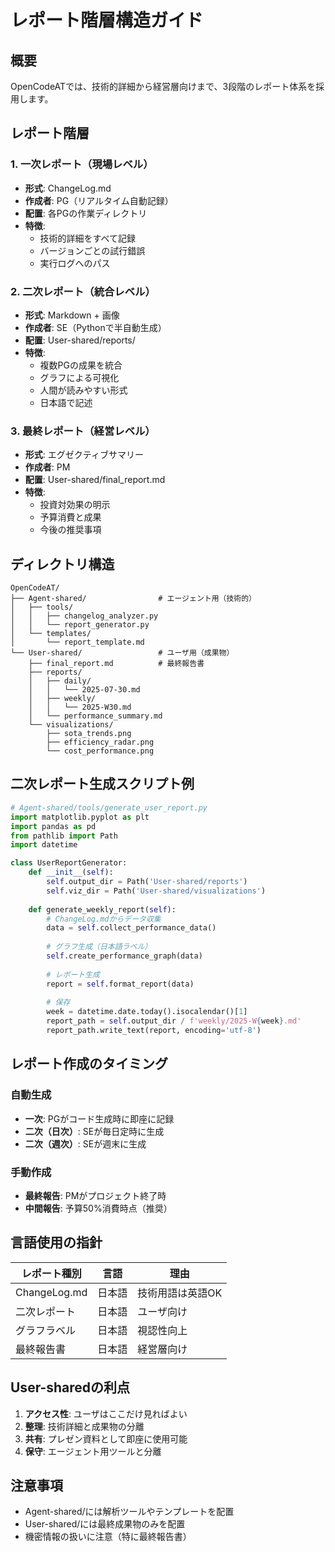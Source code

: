 # レポート階層構造ガイド

## 概要
OpenCodeATでは、技術的詳細から経営層向けまで、3段階のレポート体系を採用します。

## レポート階層

### 1. 一次レポート（現場レベル）
- **形式**: ChangeLog.md
- **作成者**: PG（リアルタイム自動記録）
- **配置**: 各PGの作業ディレクトリ
- **特徴**: 
  - 技術的詳細をすべて記録
  - バージョンごとの試行錯誤
  - 実行ログへのパス

### 2. 二次レポート（統合レベル）
- **形式**: Markdown + 画像
- **作成者**: SE（Pythonで半自動生成）
- **配置**: User-shared/reports/
- **特徴**:
  - 複数PGの成果を統合
  - グラフによる可視化
  - 人間が読みやすい形式
  - 日本語で記述

### 3. 最終レポート（経営レベル）
- **形式**: エグゼクティブサマリー
- **作成者**: PM
- **配置**: User-shared/final_report.md
- **特徴**:
  - 投資対効果の明示
  - 予算消費と成果
  - 今後の推奨事項

## ディレクトリ構造

```
OpenCodeAT/
├── Agent-shared/                # エージェント用（技術的）
│   ├── tools/
│   │   ├── changelog_analyzer.py
│   │   └── report_generator.py
│   └── templates/
│       └── report_template.md
└── User-shared/                 # ユーザ用（成果物）
    ├── final_report.md          # 最終報告書
    ├── reports/
    │   ├── daily/
    │   │   └── 2025-07-30.md
    │   ├── weekly/
    │   │   └── 2025-W30.md
    │   └── performance_summary.md
    └── visualizations/
        ├── sota_trends.png
        ├── efficiency_radar.png
        └── cost_performance.png
```

## 二次レポート生成スクリプト例

```python
# Agent-shared/tools/generate_user_report.py
import matplotlib.pyplot as plt
import pandas as pd
from pathlib import Path
import datetime

class UserReportGenerator:
    def __init__(self):
        self.output_dir = Path('User-shared/reports')
        self.viz_dir = Path('User-shared/visualizations')
        
    def generate_weekly_report(self):
        # ChangeLog.mdからデータ収集
        data = self.collect_performance_data()
        
        # グラフ生成（日本語ラベル）
        self.create_performance_graph(data)
        
        # レポート生成
        report = self.format_report(data)
        
        # 保存
        week = datetime.date.today().isocalendar()[1]
        report_path = self.output_dir / f'weekly/2025-W{week}.md'
        report_path.write_text(report, encoding='utf-8')
```

## レポート作成のタイミング

### 自動生成
- **一次**: PGがコード生成時に即座に記録
- **二次（日次）**: SEが毎日定時に生成
- **二次（週次）**: SEが週末に生成

### 手動作成
- **最終報告**: PMがプロジェクト終了時
- **中間報告**: 予算50%消費時点（推奨）

## 言語使用の指針

| レポート種別 | 言語 | 理由 |
|------------|------|------|
| ChangeLog.md | 日本語 | 技術用語は英語OK |
| 二次レポート | 日本語 | ユーザ向け |
| グラフラベル | 日本語 | 視認性向上 |
| 最終報告書 | 日本語 | 経営層向け |

## User-sharedの利点

1. **アクセス性**: ユーザはここだけ見ればよい
2. **整理**: 技術詳細と成果物の分離
3. **共有**: プレゼン資料として即座に使用可能
4. **保守**: エージェント用ツールと分離

## 注意事項

- Agent-shared/には解析ツールやテンプレートを配置
- User-shared/には最終成果物のみを配置
- 機密情報の扱いに注意（特に最終報告書）